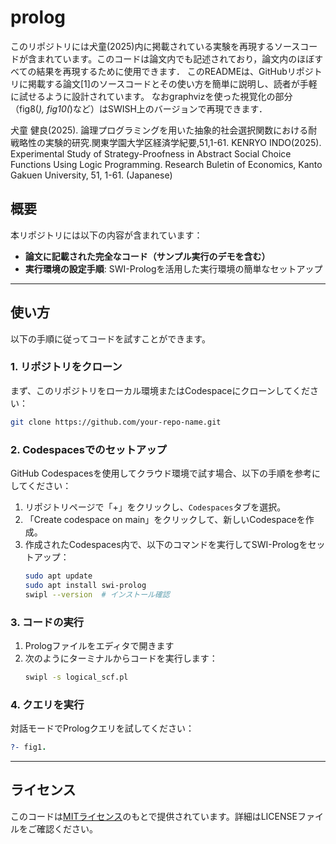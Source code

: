 # prolog

このリポジトリには犬童(2025)内に掲載されている実験を再現するソースコードが含まれています。このコードは論文内でも記述されており，論文内のほぼすべての結果を再現するために使用できます．
このREADMEは、GitHubリポジトリに掲載する論文[1]のソースコードとその使い方を簡単に説明し、読者が手軽に試せるように設計されています。
なおgraphvizを使った視覚化の部分（fig8(_), fig10(_)など）はSWISH上のバージョンで再現できます．

犬童 健良(2025). 論理プログラミングを用いた抽象的社会選択関数における耐戦略性の実験的研究.関東学園大学区経済学紀要,51,1-61. KENRYO INDO(2025). Experimental Study of Strategy-Proofness in Abstract Social Choice Functions Using Logic Programming. Research Buletin of Economics, Kanto Gakuen University, 51, 1-61. (Japanese)

## 概要

本リポジトリには以下の内容が含まれています：
- **論文に記載された完全なコード（サンプル実行のデモを含む）**
- **実行環境の設定手順**: SWI-Prologを活用した実行環境の簡単なセットアップ

---
## 使い方

以下の手順に従ってコードを試すことができます。

### 1. **リポジトリをクローン**
まず、このリポジトリをローカル環境またはCodespaceにクローンしてください：
```bash
git clone https://github.com/your-repo-name.git
```

### 2. **Codespacesでのセットアップ**
GitHub Codespacesを使用してクラウド環境で試す場合、以下の手順を参考にしてください：
1. リポジトリページで「+」をクリックし、`Codespaces`タブを選択。
2. 「Create codespace on main」をクリックして、新しいCodespaceを作成。
3. 作成されたCodespaces内で、以下のコマンドを実行してSWI-Prologをセットアップ：
   ```bash
   sudo apt update
   sudo apt install swi-prolog
   swipl --version  # インストール確認
   ```

### 3. **コードの実行**
1. Prologファイルをエディタで開きます
2. 次のようにターミナルからコードを実行します：
   ```bash
   swipl -s logical_scf.pl
   ```

### 4. **クエリを実行**
対話モードでPrologクエリを試してください：
```prolog
?- fig1.
```

---

## ライセンス

このコードは[MITライセンス](LICENSE)のもとで提供されています。詳細はLICENSEファイルをご確認ください。
